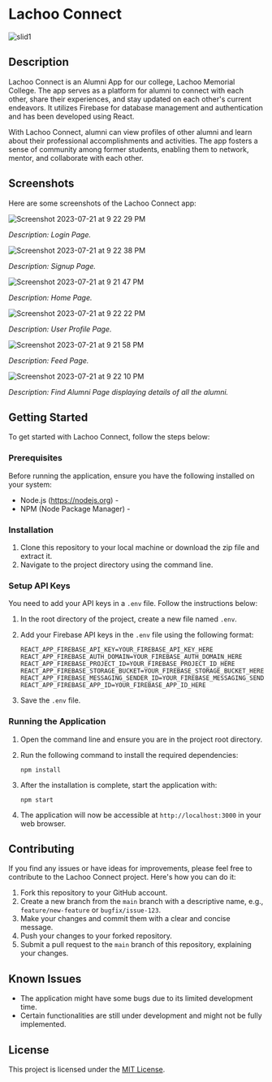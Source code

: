 # Lachoo Connect

![slid1](https://github.com/ashim1588/LachooConnect/assets/87517867/15c601b6-7081-4d35-a13b-8b95800e20ad)

## Description

Lachoo Connect is an Alumni App for our college, Lachoo Memorial College. The app serves as a platform for alumni to connect with each other, share their experiences, and stay updated on each other's current endeavors. It utilizes Firebase for database management and authentication and has been developed using React.

With Lachoo Connect, alumni can view profiles of other alumni and learn about their professional accomplishments and activities. The app fosters a sense of community among former students, enabling them to network, mentor, and collaborate with each other.

## Screenshots

Here are some screenshots of the Lachoo Connect app:

![Screenshot 2023-07-21 at 9 22 29 PM](https://github.com/ashim1588/LachooConnect/assets/87517867/841c544d-ca17-4fd7-909b-bf07232bccd9)

_Description: Login Page._

![Screenshot 2023-07-21 at 9 22 38 PM](https://github.com/ashim1588/LachooConnect/assets/87517867/dfd93795-5663-4529-8e92-a4b1440e095e)

_Description: Signup Page._

![Screenshot 2023-07-21 at 9 21 47 PM](https://github.com/ashim1588/LachooConnect/assets/87517867/1705b14f-3887-4c91-a086-50ca40e9e930)

_Description: Home Page._

![Screenshot 2023-07-21 at 9 22 22 PM](https://github.com/ashim1588/LachooConnect/assets/87517867/69c619af-7e00-47d0-b9f1-97eac04eb8cf)

_Description: User Profile Page._

![Screenshot 2023-07-21 at 9 21 58 PM](https://github.com/ashim1588/LachooConnect/assets/87517867/d70cf326-c371-40a4-8c6d-ded87b367488)

_Description: Feed Page._

![Screenshot 2023-07-21 at 9 22 10 PM](https://github.com/ashim1588/LachooConnect/assets/87517867/6989efa8-71fe-454a-9262-2105673797e8)

_Description: Find Alumni Page displaying details of all the alumni._


## Getting Started

To get started with Lachoo Connect, follow the steps below:

### Prerequisites

Before running the application, ensure you have the following installed on your system:

- Node.js (https://nodejs.org) - 
- NPM (Node Package Manager) - 

### Installation

1. Clone this repository to your local machine or download the zip file and extract it.
2. Navigate to the project directory using the command line.

### Setup API Keys

You need to add your API keys in a `.env` file. Follow the instructions below:

1. In the root directory of the project, create a new file named `.env`.
2. Add your Firebase API keys in the `.env` file using the following format:

   ```
   REACT_APP_FIREBASE_API_KEY=YOUR_FIREBASE_API_KEY_HERE
   REACT_APP_FIREBASE_AUTH_DOMAIN=YOUR_FIREBASE_AUTH_DOMAIN_HERE
   REACT_APP_FIREBASE_PROJECT_ID=YOUR_FIREBASE_PROJECT_ID_HERE
   REACT_APP_FIREBASE_STORAGE_BUCKET=YOUR_FIREBASE_STORAGE_BUCKET_HERE
   REACT_APP_FIREBASE_MESSAGING_SENDER_ID=YOUR_FIREBASE_MESSAGING_SENDER_ID_HERE
   REACT_APP_FIREBASE_APP_ID=YOUR_FIREBASE_APP_ID_HERE
   ```

3. Save the `.env` file.

### Running the Application

1. Open the command line and ensure you are in the project root directory.
2. Run the following command to install the required dependencies:

   ```
   npm install
   ```

3. After the installation is complete, start the application with:

   ```
   npm start
   ```

4. The application will now be accessible at `http://localhost:3000` in your web browser.

## Contributing

If you find any issues or have ideas for improvements, please feel free to contribute to the Lachoo Connect project. Here's how you can do it:

1. Fork this repository to your GitHub account.
2. Create a new branch from the `main` branch with a descriptive name, e.g., `feature/new-feature` or `bugfix/issue-123`.
3. Make your changes and commit them with a clear and concise message.
4. Push your changes to your forked repository.
5. Submit a pull request to the `main` branch of this repository, explaining your changes.

## Known Issues

- The application might have some bugs due to its limited development time.
- Certain functionalities are still under development and might not be fully implemented.

## License

This project is licensed under the [MIT License](LICENSE).

